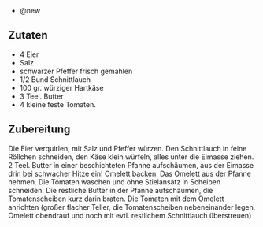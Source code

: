 - @new

## Zutaten
- 4 Eier
- Salz
- schwarzer Pfeffer frisch gemahlen
- 1/2 Bund Schnittlauch
- 100 gr. würziger Hartkäse
- 3 Teel. Butter
- 4 kleine feste Tomaten.

## Zubereitung
Die Eier verquirlen, mit Salz und Pfeffer würzen. Den Schnittlauch in feine Röllchen schneiden, den Käse klein würfeln, alles unter die Eimasse ziehen.
2 Teel. Butter in einer beschichteten Pfanne aufschäumen, aus der Eimasse drin bei schwacher Hitze ein! Omelett backen.
Das Omelett aus der Pfanne nehmen.
Die Tomaten waschen und ohne Stielansatz in Scheiben schneiden. Die restliche Butter in der Pfanne aufschäumen, die Tomatenscheiben kurz darin braten.
Die Tomaten mit dem Omelett anrichten (großer flacher Teller, die Tomatenscheiben nebeneinander legen, Omelett obendrauf und noch mit evtl. restlichem Schnittlauch überstreuen)
